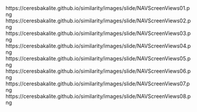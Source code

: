 <noscript>
https://ceresbakalite.github.io/similarity/images/slide/NAVScreenViews01.png
https://ceresbakalite.github.io/similarity/images/slide/NAVScreenViews02.png
https://ceresbakalite.github.io/similarity/images/slide/NAVScreenViews03.png
https://ceresbakalite.github.io/similarity/images/slide/NAVScreenViews04.png
https://ceresbakalite.github.io/similarity/images/slide/NAVScreenViews05.png
https://ceresbakalite.github.io/similarity/images/slide/NAVScreenViews06.png
https://ceresbakalite.github.io/similarity/images/slide/NAVScreenViews07.png
https://ceresbakalite.github.io/similarity/images/slide/NAVScreenViews08.png
</noscript>
